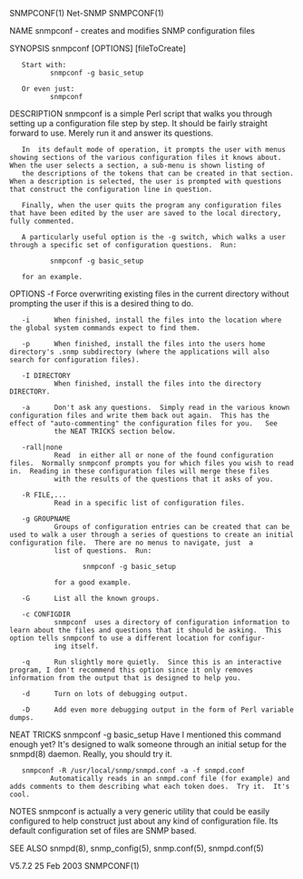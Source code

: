 SNMPCONF(1)                                                                                        Net-SNMP                                                                                       SNMPCONF(1)



NAME
       snmpconf - creates and modifies SNMP configuration files

SYNOPSIS
       snmpconf [OPTIONS] [fileToCreate]

       Start with:
              snmpconf -g basic_setup

       Or even just:
              snmpconf

DESCRIPTION
       snmpconf is a simple Perl script that walks you through setting up a configuration file step by step.  It should be fairly straight forward to use.  Merely run it and answer its questions.

       In  its default mode of operation, it prompts the user with menus showing sections of the various configuration files it knows about.  When the user selects a section, a sub-menu is shown listing of
       the descriptions of the tokens that can be created in that section.  When a description is selected, the user is prompted with questions that construct the configuration line in question.

       Finally, when the user quits the program any configuration files that have been edited by the user are saved to the local directory, fully commented.

       A particularly useful option is the -g switch, which walks a user through a specific set of configuration questions.  Run:

              snmpconf -g basic_setup

       for an example.

OPTIONS
       -f      Force overwriting existing files in the current directory without prompting the user if this is a desired thing to do.

       -i      When finished, install the files into the location where the global system commands expect to find them.

       -p      When finished, install the files into the users home directory's .snmp subdirectory (where the applications will also search for configuration files).

       -I DIRECTORY
               When finished, install the files into the directory DIRECTORY.

       -a      Don't ask any questions.  Simply read in the various known configuration files and write them back out again.  This has the effect of "auto-commenting" the configuration files for you.   See
               the NEAT TRICKS section below.

       -rall|none
               Read  in either all or none of the found configuration files.  Normally snmpconf prompts you for which files you wish to read in.  Reading in these configuration files will merge these files
               with the results of the questions that it asks of you.

       -R FILE,...
               Read in a specific list of configuration files.

       -g GROUPNAME
               Groups of configuration entries can be created that can be used to walk a user through a series of questions to create an initial configuration file.  There are no menus to navigate, just  a
               list of questions.  Run:

                      snmpconf -g basic_setup

               for a good example.

       -G      List all the known groups.

       -c CONFIGDIR
               snmpconf  uses a directory of configuration information to learn about the files and questions that it should be asking.  This option tells snmpconf to use a different location for configur‐
               ing itself.

       -q      Run slightly more quietly.  Since this is an interactive program, I don't recommend this option since it only removes information from the output that is designed to help you.

       -d      Turn on lots of debugging output.

       -D      Add even more debugging output in the form of Perl variable dumps.

NEAT TRICKS
       snmpconf -g basic_setup
              Have I mentioned this command enough yet?  It's designed to walk someone through an initial setup for the snmpd(8) daemon.  Really, you should try it.

       snmpconf -R /usr/local/snmp/snmpd.conf -a -f snmpd.conf
              Automatically reads in an snmpd.conf file (for example) and adds comments to them describing what each token does.  Try it.  It's cool.

NOTES
       snmpconf is actually a very generic utility that could be easily configured to help construct just about any kind of configuration file.  Its default configuration set of files are SNMP based.

SEE ALSO
       snmpd(8), snmp_config(5), snmp.conf(5), snmpd.conf(5)



V5.7.2                                                                                           25 Feb 2003                                                                                      SNMPCONF(1)
